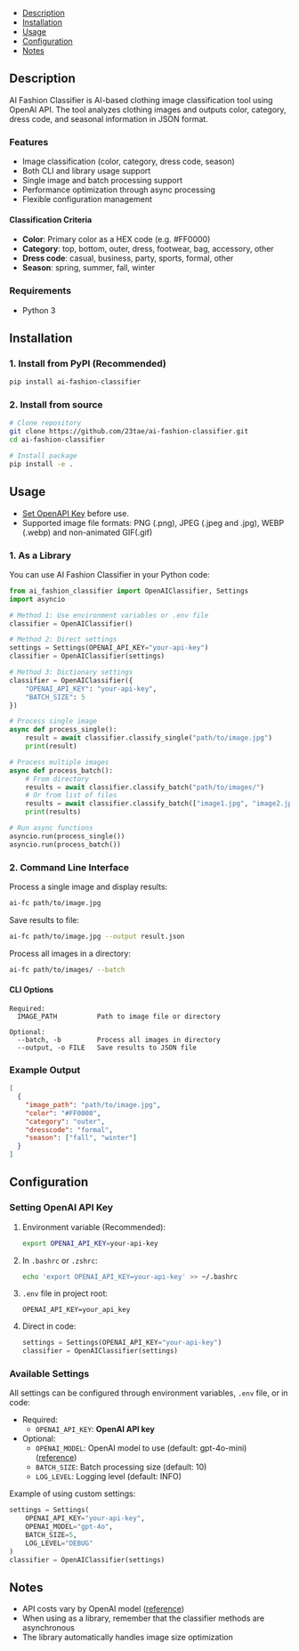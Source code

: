 - [Description](#description)
- [Installation](#installation)
- [Usage](#usage)
- [Configuration](#configuration)
- [Notes](#notes)

## Description

AI Fashion Classifier is AI-based clothing image classification tool using OpenAI API. The tool analyzes clothing images and outputs color, category, dress code, and seasonal information in JSON format.

### Features

- Image classification (color, category, dress code, season)
- Both CLI and library usage support
- Single image and batch processing support
- Performance optimization through async processing
- Flexible configuration management

#### Classification Criteria

- **Color**: Primary color as a HEX code (e.g. #FF0000)
- **Category**: top, bottom, outer, dress, footwear, bag, accessory, other
- **Dress code**: casual, business, party, sports, formal, other
- **Season**: spring, summer, fall, winter

### Requirements

- Python 3

## Installation

### 1. Install from PyPI (Recommended)

```bash
pip install ai-fashion-classifier
```

### 2. Install from source

```bash
# Clone repository
git clone https://github.com/23tae/ai-fashion-classifier.git
cd ai-fashion-classifier

# Install package
pip install -e .
```

## Usage

- [Set OpenAPI Key](#setting-openai-api-key) before use.
- Supported image file formats: PNG (.png), JPEG (.jpeg and .jpg), WEBP (.webp) and non-animated GIF(.gif)

### 1. As a Library

You can use AI Fashion Classifier in your Python code:

```python
from ai_fashion_classifier import OpenAIClassifier, Settings
import asyncio

# Method 1: Use environment variables or .env file
classifier = OpenAIClassifier()

# Method 2: Direct settings
settings = Settings(OPENAI_API_KEY="your-api-key")
classifier = OpenAIClassifier(settings)

# Method 3: Dictionary settings
classifier = OpenAIClassifier({
    "OPENAI_API_KEY": "your-api-key",
    "BATCH_SIZE": 5
})

# Process single image
async def process_single():
    result = await classifier.classify_single("path/to/image.jpg")
    print(result)

# Process multiple images
async def process_batch():
    # From directory
    results = await classifier.classify_batch("path/to/images/")
    # Or from list of files
    results = await classifier.classify_batch(["image1.jpg", "image2.jpg"])
    print(results)

# Run async functions
asyncio.run(process_single())
asyncio.run(process_batch())
```

### 2. Command Line Interface

Process a single image and display results:
```bash
ai-fc path/to/image.jpg
```

Save results to file:
```bash
ai-fc path/to/image.jpg --output result.json
```

Process all images in a directory:
```bash
ai-fc path/to/images/ --batch
```

#### CLI Options

```
Required:
  IMAGE_PATH          Path to image file or directory

Optional:
  --batch, -b         Process all images in directory
  --output, -o FILE   Save results to JSON file
```

### Example Output

```json
[
  {
    "image_path": "path/to/image.jpg",
    "color": "#FF0000",
    "category": "outer",
    "dresscode": "formal",
    "season": ["fall", "winter"]
  }
]
```

## Configuration

### Setting OpenAI API Key

1. Environment variable (Recommended):
    ```bash
    export OPENAI_API_KEY=your-api-key
    ```

2. In `.bashrc` or `.zshrc`:
    ```bash
    echo 'export OPENAI_API_KEY=your-api-key' >> ~/.bashrc
    ```

3. `.env` file in project root:
    ```
    OPENAI_API_KEY=your_api_key
    ```

4. Direct in code:
    ```python
    settings = Settings(OPENAI_API_KEY="your-api-key")
    classifier = OpenAIClassifier(settings)
    ```

### Available Settings

All settings can be configured through environment variables, `.env` file, or in code:

- Required:
  - `OPENAI_API_KEY`: **OpenAI API key**
- Optional:
  - `OPENAI_MODEL`: OpenAI model to use (default: gpt-4o-mini) ([reference](https://platform.openai.com/docs/models))
  - `BATCH_SIZE`: Batch processing size (default: 10)
  - `LOG_LEVEL`: Logging level (default: INFO)

Example of using custom settings:
```python
settings = Settings(
    OPENAI_API_KEY="your-api-key",
    OPENAI_MODEL="gpt-4o",
    BATCH_SIZE=5,
    LOG_LEVEL="DEBUG"
)
classifier = OpenAIClassifier(settings)
```

## Notes

- API costs vary by OpenAI model ([reference](https://platform.openai.com/docs/pricing))
- When using as a library, remember that the classifier methods are asynchronous
- The library automatically handles image size optimization
